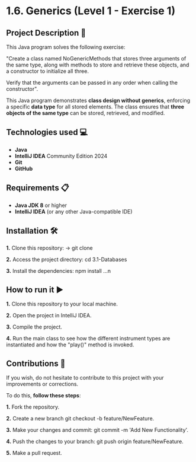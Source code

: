 
# 1.6. Generics (Level 1 - Exercise 1)

## Project Description 📄

This Java program solves the following exercise:

"Create a class named NoGenericMethods that stores three arguments of the same type, along with methods to store and retrieve these objects, and a constructor to initialize all three.

Verify that the arguments can be passed in any order when calling the constructor".

This Java program demonstrates **class design without generics**, enforcing a specific **data type** for all stored elements. The class ensures that **three objects of the same type** can be stored, retrieved, and modified.  


## Technologies used 💻

- **Java**
- **IntelliJ IDEA** Community Edition 2024
- **Git**
- **GitHub**
 

## Requirements 📋

- **Java JDK 8** or higher
- **IntelliJ IDEA** (or any other Java-compatible IDE)

  
## Installation 🛠️

**1.** Clone this repository: -> git clone

**2.** Access the project directory: cd 3.1-Databases

**3.** Install the dependencies: npm install …n 


## How to run it ▶️

**1.** Clone this repository to your local machine.

**2.** Open the project in IntelliJ IDEA.

**3.** Compile the project.

**4.** Run the main class to see how the different instrument types are instantiated and how the "play()" method is invoked.


## Contributions 🤝

If you wish, do not hesitate to contribute to this project with your improvements or corrections.

To do this, **follow these steps**:

**1.** Fork the repository.

**2.** Create a new branch git checkout -b feature/NewFeature.

**3.** Make your changes and commit: git commit -m 'Add New Functionality'.

**4.** Push the changes to your branch: git push origin feature/NewFeature.

**5.** Make a pull request.

